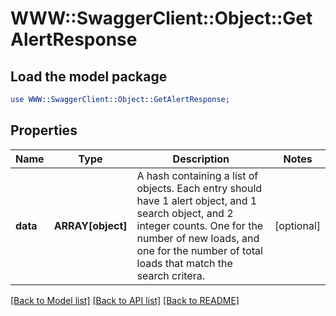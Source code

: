 # WWW::SwaggerClient::Object::GetAlertResponse

## Load the model package
```perl
use WWW::SwaggerClient::Object::GetAlertResponse;
```

## Properties
Name | Type | Description | Notes
------------ | ------------- | ------------- | -------------
**data** | **ARRAY[object]** | A hash containing a list of objects. Each entry should have 1 alert object, and 1 search object, and 2 integer counts. One for the number of new loads, and one for the number of total loads that match the search critera. | [optional] 

[[Back to Model list]](../README.md#documentation-for-models) [[Back to API list]](../README.md#documentation-for-api-endpoints) [[Back to README]](../README.md)



